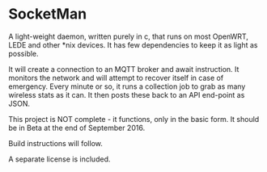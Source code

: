 # SocketMan

A light-weight daemon, written purely in c, that runs on most OpenWRT, LEDE and other \*nix devices. It has few dependencies to keep it as light as possible.

It will create a connection to an MQTT broker and await instruction. It monitors the network and will attempt to recover itself in case of emergency. Every minute or so, it runs a collection job to grab as many wireless stats as it can. It then posts these back to an API end-point as JSON.

This project is NOT complete - it functions, only in the basic form. It should be in Beta at the end of September 2016.

Build instructions will follow.

A separate license is included.
